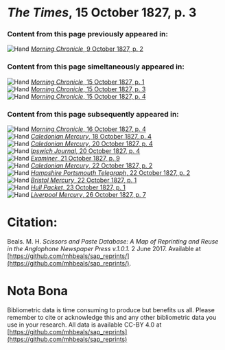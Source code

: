# *The Times*, 15 October 1827, p. 3  
  
### Content from this page previously appeared in:  
![Hand](http://scissorsandpaste.net/wp-content/uploads/2017/06/smallhandpointer.png) [*Morning Chronicle*, 9 October 1827, p. 2](https://mhbeals.github.io/sap_html/Morning-Chronicle/Morning-Chronicle-9-October-1827-p-2)  
  
### Content from this page simeltaneously appeared in:  
![Hand](http://scissorsandpaste.net/wp-content/uploads/2017/06/smallhandpointer.png) [*Morning Chronicle*, 15 October 1827, p. 1](https://mhbeals.github.io/sap_html/Morning-Chronicle/Morning-Chronicle-15-October-1827-p-1)  
![Hand](http://scissorsandpaste.net/wp-content/uploads/2017/06/smallhandpointer.png) [*Morning Chronicle*, 15 October 1827, p. 3](https://mhbeals.github.io/sap_html/Morning-Chronicle/Morning-Chronicle-15-October-1827-p-3)  
![Hand](http://scissorsandpaste.net/wp-content/uploads/2017/06/smallhandpointer.png) [*Morning Chronicle*, 15 October 1827, p. 4](https://mhbeals.github.io/sap_html/Morning-Chronicle/Morning-Chronicle-15-October-1827-p-4)  
  
### Content from this page subsequently appeared in:  
![Hand](http://scissorsandpaste.net/wp-content/uploads/2017/06/smallhandpointer.png) [*Morning Chronicle*, 16 October 1827, p. 4](https://mhbeals.github.io/sap_html/Morning-Chronicle/Morning-Chronicle-16-October-1827-p-4)  
![Hand](http://scissorsandpaste.net/wp-content/uploads/2017/06/smallhandpointer.png) [*Caledonian Mercury*, 18 October 1827, p. 4](https://mhbeals.github.io/sap_html/Caledonian-Mercury/Caledonian-Mercury-18-October-1827-p-4)  
![Hand](http://scissorsandpaste.net/wp-content/uploads/2017/06/smallhandpointer.png) [*Caledonian Mercury*, 20 October 1827, p. 4](https://mhbeals.github.io/sap_html/Caledonian-Mercury/Caledonian-Mercury-20-October-1827-p-4)  
![Hand](http://scissorsandpaste.net/wp-content/uploads/2017/06/smallhandpointer.png) [*Ipswich Journal*, 20 October 1827, p. 4](https://mhbeals.github.io/sap_html/Ipswich-Journal/Ipswich-Journal-20-October-1827-p-4)  
![Hand](http://scissorsandpaste.net/wp-content/uploads/2017/06/smallhandpointer.png) [*Examiner*, 21 October 1827, p. 9](https://mhbeals.github.io/sap_html/Examiner/Examiner-21-October-1827-p-9)  
![Hand](http://scissorsandpaste.net/wp-content/uploads/2017/06/smallhandpointer.png) [*Caledonian Mercury*, 22 October 1827, p. 2](https://mhbeals.github.io/sap_html/Caledonian-Mercury/Caledonian-Mercury-22-October-1827-p-2)  
![Hand](http://scissorsandpaste.net/wp-content/uploads/2017/06/smallhandpointer.png) [*Hampshire Portsmouth Telegraph*, 22 October 1827, p. 2](https://mhbeals.github.io/sap_html/Hampshire-Portsmouth-Telegraph/Hampshire-Portsmouth-Telegraph-22-October-1827-p-2)  
![Hand](http://scissorsandpaste.net/wp-content/uploads/2017/06/smallhandpointer.png) [*Bristol Mercury*, 22 October 1827, p. 1](https://mhbeals.github.io/sap_html/Bristol-Mercury/Bristol-Mercury-22-October-1827-p-1)  
![Hand](http://scissorsandpaste.net/wp-content/uploads/2017/06/smallhandpointer.png) [*Hull Packet*, 23 October 1827, p. 1](https://mhbeals.github.io/sap_html/Hull-Packet/Hull-Packet-23-October-1827-p-1)  
![Hand](http://scissorsandpaste.net/wp-content/uploads/2017/06/smallhandpointer.png) [*Liverpool Mercury*, 26 October 1827, p. 7](https://mhbeals.github.io/sap_html/Liverpool-Mercury/Liverpool-Mercury-26-October-1827-p-7)  


# Citation: 

Beals. M. H. *Scissors and Paste Database: A Map of Reprinting and Reuse in the Anglophone Newspaper Press v.1.0.1.* 2 June 2017. Available at [https://github.com/mhbeals/sap_reprints/](https://github.com/mhbeals/sap_reprints/). 

# Nota Bona

Bibliometric data is time consuming to produce but benefits us all. Please remember to cite or acknowledge this and any other bibliometric data you use in your research. All data is available CC-BY 4.0 at [https://github.com/mhbeals/sap_reprints](https://github.com/mhbeals/sap_reprints)